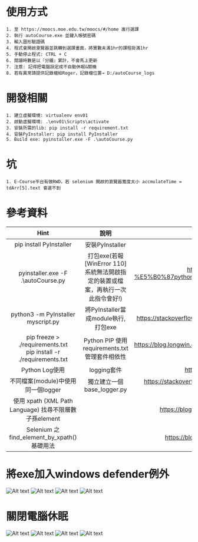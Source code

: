 # 使用方式
    1. 至 https://moocs.moe.edu.tw/moocs/#/home 進行選課
    2. 執行 autoCourse.exe 並鍵入帳號密碼
    3. 輸入圖形驗證碼
    4. 程式會開啟瀏覽器並跳轉到選課畫面，將實數未滿1hr的課程掛滿1hr
    5. 手動停止程式: CTRL + C
    6. 閱讀時數是以『分鐘』累計，不會馬上更新
    7. 注意: 記得把電腦設定成不自動休眠&關機
    8. 若有異常請提供記錄檔給Roger，記錄檔位置→ D:/autoCourse_logs

# 開發相關
    1. 建立虛擬環境: virtualenv env01
    2. 啟動虛擬環境: .\env01\Scripts\activate
    3. 安裝所需的lib: pip install -r requirement.txt
    4. 安裝PyInstaller: pip install PyInstaller
    5. Build exe: pyinstaller.exe -F .\autoCourse.py

# 坑
    1. E-Course平台有做RWD，若 selenium 開啟的瀏覽器寬度太小 accmulateTime = tdArr[5].text 會選不到

# 參考資料
|Hint|說明|參考|
|:--:|:--:|:--:|
|pip install PyInstaller|安裝PyInstaller||
|pyinstaller.exe -F .\autoCourse.py|打包exe(若報 [WinError 110] 系統無法開啟指定的裝置或檔案，再執行一次此指令會好!)|https://medium.com/pyladies-taiwan/python-%E5%B0%87python%E6%89%93%E5%8C%85%E6%88%90exe%E6%AA%94-32a4bacbe351|
|python3 -m PyInstaller myscript.py| 將PyInstaller當成module執行, 打包exe |https://stackoverflow.com/questions/53798660/pyinstaller-command-not-found|
|pip freeze > ./requirements.txt <br> pip install -r ./requirements.txt|Python PIP 使用 requirements.txt 管理套件相依性|https://blog.longwin.com.tw/2019/03/python-pip-requirements-txt-management-package-2019/|
|Python Log使用|logging套件|https://shengyu7697.github.io/python-logging/|
|不同檔案(module)中使用同一個logger|獨立建立一個base_logger.py|https://stackoverflow.com/questions/15727420/using-logging-in-multiple-modules|
|使用 xpath (XML Path Language) 找尋不限層數子孫element||https://blog.csdn.net/weixin_42159940/article/details/93035008|
|Selenium 之find_element_by_xpath() 基礎用法||https://blog.csdn.net/qq_36652619/article/details/88424463|

# 將exe加入windows defender例外
![Alt text](/imgs/windows%20defender%20例外設定/Image%201.png)
![Alt text](/imgs/windows%20defender%20例外設定/Image%202.png)
![Alt text](/imgs/windows%20defender%20例外設定/Image%203.png)
![Alt text](/imgs/windows%20defender%20例外設定/Image%204.png)

# 關閉電腦休眠
![Alt text](/imgs/關閉電腦休眠/關閉電腦休眠-01.png)
![Alt text](/imgs/關閉電腦休眠/關閉電腦休眠-02.png)
![Alt text](/imgs/關閉電腦休眠/關閉電腦休眠-03.png)
![Alt text](/imgs/關閉電腦休眠/關閉電腦休眠-04.png)
